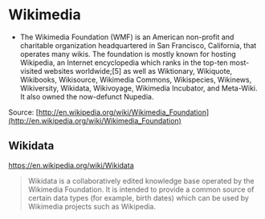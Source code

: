 # Wikimedia

  * The Wikimedia Foundation (WMF) is an American non-profit and charitable organization headquartered in San Francisco, California, that operates many wikis. The foundation is mostly known for hosting Wikipedia, an Internet encyclopedia which ranks in the top-ten most-visited websites worldwide;[5] as well as Wiktionary, Wikiquote, Wikibooks, Wikisource, Wikimedia Commons, Wikispecies, Wikinews, Wikiversity, Wikidata, Wikivoyage, Wikimedia Incubator, and Meta-Wiki. It also owned the now-defunct Nupedia.

Source: [http://en.wikipedia.org/wiki/Wikimedia_Foundation](http://en.wikipedia.org/wiki/Wikimedia_Foundation)

## Wikidata

https://en.wikipedia.org/wiki/Wikidata

> Wikidata is a collaboratively edited knowledge base operated by the Wikimedia
> Foundation. It is intended to provide a common source of certain data types
> (for example, birth dates) which can be used by Wikimedia projects such as
> Wikipedia.

